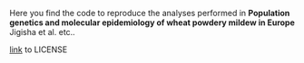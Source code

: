 Here you find the code to reproduce the analyses performed in **Population genetics and molecular epidemiology of wheat powdery mildew in Europe** Jigisha et al. etc.. 

[link](LICENSE) to LICENSE
